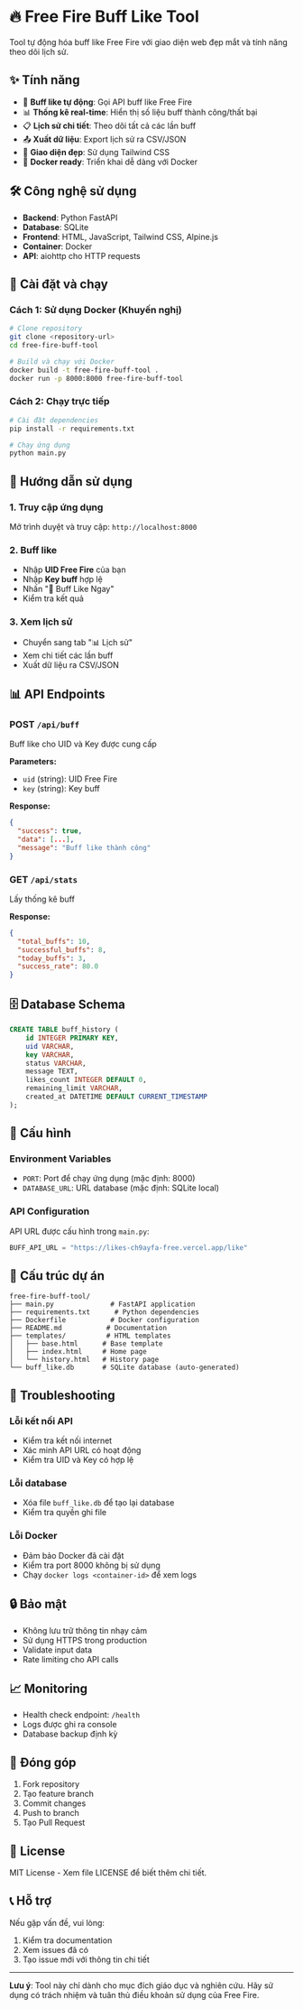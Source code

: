 # 🔥 Free Fire Buff Like Tool

Tool tự động hóa buff like Free Fire với giao diện web đẹp mắt và tính năng theo dõi lịch sử.

## ✨ Tính năng

- 🚀 **Buff like tự động**: Gọi API buff like Free Fire
- 📊 **Thống kê real-time**: Hiển thị số liệu buff thành công/thất bại
- 📋 **Lịch sử chi tiết**: Theo dõi tất cả các lần buff
- 📤 **Xuất dữ liệu**: Export lịch sử ra CSV/JSON
- 🎨 **Giao diện đẹp**: Sử dụng Tailwind CSS
- 🐳 **Docker ready**: Triển khai dễ dàng với Docker

## 🛠️ Công nghệ sử dụng

- **Backend**: Python FastAPI
- **Database**: SQLite
- **Frontend**: HTML, JavaScript, Tailwind CSS, Alpine.js
- **Container**: Docker
- **API**: aiohttp cho HTTP requests

## 🚀 Cài đặt và chạy

### Cách 1: Sử dụng Docker (Khuyến nghị)

```bash
# Clone repository
git clone <repository-url>
cd free-fire-buff-tool

# Build và chạy với Docker
docker build -t free-fire-buff-tool .
docker run -p 8000:8000 free-fire-buff-tool
```

### Cách 2: Chạy trực tiếp

```bash
# Cài đặt dependencies
pip install -r requirements.txt

# Chạy ứng dụng
python main.py
```

## 📖 Hướng dẫn sử dụng

### 1. Truy cập ứng dụng
Mở trình duyệt và truy cập: `http://localhost:8000`

### 2. Buff like
- Nhập **UID Free Fire** của bạn
- Nhập **Key buff** hợp lệ
- Nhấn "🚀 Buff Like Ngay"
- Kiểm tra kết quả

### 3. Xem lịch sử
- Chuyển sang tab "📊 Lịch sử"
- Xem chi tiết các lần buff
- Xuất dữ liệu ra CSV/JSON

## 📊 API Endpoints

### POST `/api/buff`
Buff like cho UID và Key được cung cấp

**Parameters:**
- `uid` (string): UID Free Fire
- `key` (string): Key buff

**Response:**
```json
{
  "success": true,
  "data": [...],
  "message": "Buff like thành công"
}
```

### GET `/api/stats`
Lấy thống kê buff

**Response:**
```json
{
  "total_buffs": 10,
  "successful_buffs": 8,
  "today_buffs": 3,
  "success_rate": 80.0
}
```

## 🗄️ Database Schema

```sql
CREATE TABLE buff_history (
    id INTEGER PRIMARY KEY,
    uid VARCHAR,
    key VARCHAR,
    status VARCHAR,
    message TEXT,
    likes_count INTEGER DEFAULT 0,
    remaining_limit VARCHAR,
    created_at DATETIME DEFAULT CURRENT_TIMESTAMP
);
```

## 🔧 Cấu hình

### Environment Variables
- `PORT`: Port để chạy ứng dụng (mặc định: 8000)
- `DATABASE_URL`: URL database (mặc định: SQLite local)

### API Configuration
API URL được cấu hình trong `main.py`:
```python
BUFF_API_URL = "https://likes-ch9ayfa-free.vercel.app/like"
```

## 📁 Cấu trúc dự án

```
free-fire-buff-tool/
├── main.py              # FastAPI application
├── requirements.txt      # Python dependencies
├── Dockerfile           # Docker configuration
├── README.md           # Documentation
├── templates/          # HTML templates
│   ├── base.html      # Base template
│   ├── index.html     # Home page
│   └── history.html   # History page
└── buff_like.db       # SQLite database (auto-generated)
```

## 🐛 Troubleshooting

### Lỗi kết nối API
- Kiểm tra kết nối internet
- Xác minh API URL có hoạt động
- Kiểm tra UID và Key có hợp lệ

### Lỗi database
- Xóa file `buff_like.db` để tạo lại database
- Kiểm tra quyền ghi file

### Lỗi Docker
- Đảm bảo Docker đã cài đặt
- Kiểm tra port 8000 không bị sử dụng
- Chạy `docker logs <container-id>` để xem logs

## 🔒 Bảo mật

- Không lưu trữ thông tin nhạy cảm
- Sử dụng HTTPS trong production
- Validate input data
- Rate limiting cho API calls

## 📈 Monitoring

- Health check endpoint: `/health`
- Logs được ghi ra console
- Database backup định kỳ

## 🤝 Đóng góp

1. Fork repository
2. Tạo feature branch
3. Commit changes
4. Push to branch
5. Tạo Pull Request

## 📄 License

MIT License - Xem file LICENSE để biết thêm chi tiết.

## 📞 Hỗ trợ

Nếu gặp vấn đề, vui lòng:
1. Kiểm tra documentation
2. Xem issues đã có
3. Tạo issue mới với thông tin chi tiết

---

**Lưu ý**: Tool này chỉ dành cho mục đích giáo dục và nghiên cứu. Hãy sử dụng có trách nhiệm và tuân thủ điều khoản sử dụng của Free Fire. 